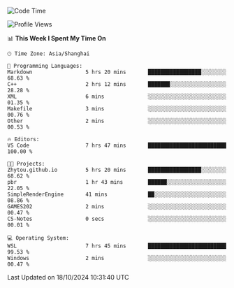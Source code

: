 <!--START_SECTION:waka-->
![Code Time](http://img.shields.io/badge/Code%20Time-2%2C049%20hrs%2030%20mins-blue)

![Profile Views](http://img.shields.io/badge/Profile%20Views-0-blue)

📊 **This Week I Spent My Time On** 

```text
🕑︎ Time Zone: Asia/Shanghai

💬 Programming Languages: 
Markdown                 5 hrs 20 mins       █████████████████░░░░░░░░   68.63 % 
C++                      2 hrs 12 mins       ███████░░░░░░░░░░░░░░░░░░   28.28 % 
XML                      6 mins              ░░░░░░░░░░░░░░░░░░░░░░░░░   01.35 % 
Makefile                 3 mins              ░░░░░░░░░░░░░░░░░░░░░░░░░   00.76 % 
Other                    2 mins              ░░░░░░░░░░░░░░░░░░░░░░░░░   00.53 % 

🔥 Editors: 
VS Code                  7 hrs 47 mins       █████████████████████████   100.00 % 

🐱‍💻 Projects: 
Zhytou.github.io         5 hrs 20 mins       █████████████████░░░░░░░░   68.62 % 
pbr                      1 hr 43 mins        ██████░░░░░░░░░░░░░░░░░░░   22.05 % 
SimpleRenderEngine       41 mins             ██░░░░░░░░░░░░░░░░░░░░░░░   08.86 % 
GAMES202                 2 mins              ░░░░░░░░░░░░░░░░░░░░░░░░░   00.47 % 
CS-Notes                 0 secs              ░░░░░░░░░░░░░░░░░░░░░░░░░   00.01 % 

💻 Operating System: 
WSL                      7 hrs 45 mins       █████████████████████████   99.53 % 
Windows                  2 mins              ░░░░░░░░░░░░░░░░░░░░░░░░░   00.47 % 
```


 Last Updated on 18/10/2024 10:31:40 UTC
<!--END_SECTION:waka-->